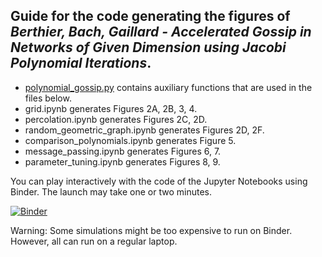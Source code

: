 ## Guide for the code generating the figures of *Berthier, Bach, Gaillard - Accelerated Gossip in Networks of Given Dimension using Jacobi Polynomial Iterations*.


- [polynomial_gossip.py](https://github.com/raphael-berthier/jacobi-polynomial-iterations/blob/master/polynomial_gossip.py) contains auxiliary functions that are used in the files below.
- grid.ipynb generates Figures 2A, 2B, 3, 4.
- percolation.ipynb generates  Figures 2C, 2D. 
- random_geometric_graph.ipynb generates Figures 2D, 2F.
- comparison_polynomials.ipynb generates Figure 5.
- message_passing.ipynb generates Figures 6, 7.
- parameter_tuning.ipynb generates Figures 8, 9. 

You can play interactively with the code of the Jupyter Notebooks using Binder. The launch may take one or two minutes. 

[![Binder](https://mybinder.org/badge_logo.svg)](https://mybinder.org/v2/gh/raphael-berthier/jacobi-polynomial-iterations/master)

Warning: Some simulations might be too expensive to run on Binder. However, all can run on a regular laptop. 
